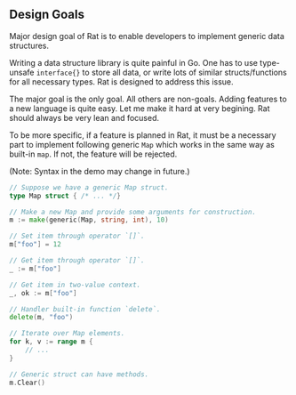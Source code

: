 ## Design Goals ##

Major design goal of Rat is to enable developers to implement generic data structures.

Writing a data structure library is quite painful in Go. One has to use type-unsafe `interface{}` to store all data, or write lots of similar structs/functions for all necessary types. Rat is designed to address this issue.

The major goal is the only goal. All others are non-goals. Adding features to a new language is quite easy. Let me make it hard at very begining. Rat should always be very lean and focused.

To be more specific, if a feature is planned in Rat, it must be a necessary part to implement following generic `Map` which works in the same way as built-in `map`. If not, the feature will be rejected.

(Note: Syntax in the demo may change in future.)

```go
// Suppose we have a generic Map struct.
type Map struct { /* ... */}

// Make a new Map and provide some arguments for construction.
m := make(generic(Map, string, int), 10)

// Set item through operator `[]`.
m["foo"] = 12

// Get item through operator `[]`.
_ := m["foo"]

// Get item in two-value context.
_, ok := m["foo"]

// Handler built-in function `delete`.
delete(m, "foo")

// Iterate over Map elements.
for k, v := range m {
	// ...
}

// Generic struct can have methods.
m.Clear()
```
